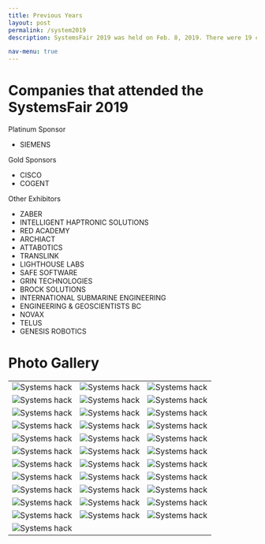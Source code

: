 ```yaml
---
title: Previous Years
layout: post
permalink: /system2019
description: SystemsFair 2019 was held on Feb. 8, 2019. There were 19 companies who participated in this career fair and more than 200 students attended this fair. The event helped students look at the work the companies are working on whereas the employers get to meet to meet/hire students who would be valueable for the company. </p> <b>Checkout our gallery for SystemsFair 2019!!</b></p><br><ul class="actions"><li><a href="students.html" class="button">Learn more</a></li></ul>

nav-menu: true
---
```

# Companies that attended the SystemsFair 2019

 Platinum Sponsor

* SIEMENS

Gold Sponsors

* CISCO
* COGENT

Other Exhibitors

* ZABER
* INTELLIGENT HAPTRONIC SOLUTIONS
* RED ACADEMY
* ARCHIACT
* ATTABOTICS
* TRANSLINK
* LIGHTHOUSE LABS
* SAFE SOFTWARE
* GRIN TECHNOLOGIES
* BROCK SOLUTIONS
* INTERNATIONAL SUBMARINE ENGINEERING
* ENGINEERING & GEOSCIENTISTS BC
* NOVAX
* TELUS
* GENESIS ROBOTICS

<!--Partners

* ACUSPIRE -->

# Photo Gallery

<div class="table-wrapper">
<table class="alt">
<tbody>
	<tr>
		<td colspan="1"><span class="image main"><img src="assets/images/system2018/1.jpg" alt="Systems hack" /></span></td>
        <td colspan="1"><span class="image main"><img src="assets/images/system2018/23.jpg" alt="Systems hack" /></span></td>
        <td colspan="1"><span class="image main"><img src="assets/images/system2018/3.jpg" alt="Systems hack" /></span></td>
	</tr>
    <tr>
		<td colspan="1"><span class="image main"><img src="assets/images/system2018/4.jpg" alt="Systems hack" /></span></td>
        <td colspan="1"><span class="image main"><img src="assets/images/system2018/5.jpg" alt="Systems hack" /></span></td>
        <td colspan="1"><span class="image main"><img src="assets/images/system2018/6.jpg" alt="Systems hack" /></span></td>
	</tr>
    <tr>
		<td colspan="1"><span class="image main"><img src="assets/images/system2018/7.jpg" alt="Systems hack" /></span></td>
        <td colspan="1"><span class="image main"><img src="assets/images/system2018/8.jpg" alt="Systems hack" /></span></td>
        <td colspan="1"><span class="image main"><img src="assets/images/system2018/9.jpg" alt="Systems hack" /></span></td>
	</tr>
    <tr>
		<td colspan="1"><span class="image main"><img src="assets/images/system2018/10.jpg" alt="Systems hack" /></span></td>
        <td colspan="1"><span class="image main"><img src="assets/images/system2018/11.jpg" alt="Systems hack" /></span></td>
        <td colspan="1"><span class="image main"><img src="assets/images/system2018/12.jpg" alt="Systems hack" /></span></td>
	</tr>
    <tr>
		<td colspan="1"><span class="image main"><img src="assets/images/system2018/13.jpg" alt="Systems hack" /></span></td>
        <td colspan="1"><span class="image main"><img src="assets/images/system2018/14.jpg" alt="Systems hack" /></span></td>
        <td colspan="1"><span class="image main"><img src="assets/images/system2018/15.jpg" alt="Systems hack" /></span></td>
	</tr>
    <tr>
		<td colspan="1"><span class="image main"><img src="assets/images/system2018/16.jpg" alt="Systems hack" /></span></td>
        <td colspan="1"><span class="image main"><img src="assets/images/system2018/21.jpg" alt="Systems hack" /></span></td>
        <td colspan="1"><span class="image main"><img src="assets/images/system2018/18.jpg" alt="Systems hack" /></span></td>
	</tr>
    <tr>
		<td colspan="1"><span class="image main"><img src="assets/images/system2018/19.jpg" alt="Systems hack" /></span></td>
        <td colspan="1"><span class="image main"><img src="assets/images/system2018/20.jpg" alt="Systems hack" /></span></td>
        <td colspan="1"><span class="image main"><img src="assets/images/system2018/24.jpg" alt="Systems hack" /></span></td>
	</tr>
    <tr>
		<td colspan="1"><span class="image main"><img src="assets/images/system2018/25.jpg" alt="Systems hack" /></span></td>
        <td colspan="1"><span class="image main"><img src="assets/images/system2018/26.jpg" alt="Systems hack" /></span></td>
        <td colspan="1"><span class="image main"><img src="assets/images/system2018/27.jpg" alt="Systems hack" /></span></td>
	</tr>
    <tr>
		<td colspan="1"><span class="image main"><img src="assets/images/system2018/28.jpg" alt="Systems hack" /></span></td>
        <td colspan="1"><span class="image main"><img src="assets/images/system2018/29.jpg" alt="Systems hack" /></span></td>
        <td colspan="1"><span class="image main"><img src="assets/images/system2018/30.jpg" alt="Systems hack" /></span></td>
	</tr>
    <tr>
		<td colspan="1"><span class="image main"><img src="assets/images/system2018/31.jpg" alt="Systems hack" /></span></td>
        <td colspan="1"><span class="image main"><img src="assets/images/system2018/32.jpg" alt="Systems hack" /></span></td>
        <td colspan="1"><span class="image main"><img src="assets/images/system2018/33.jpg" alt="Systems hack" /></span></td>
	</tr>
    <tr>
		<td colspan="1"><span class="image main"><img src="assets/images/system2018/34.jpg" alt="Systems hack" /></span></td>
        <td colspan="1"><span class="image main"><img src="assets/images/system2018/35.jpg" alt="Systems hack" /></span></td>
        <td colspan="1"><span class="image main"><img src="assets/images/system2018/36.jpg" alt="Systems hack" /></span></td>
	</tr>
    <tr>
		<td colspan="1"><span class="image main"><img src="assets/images/system2018/37.jpg" alt="Systems hack" /></span></td>
	</tr>
</tbody>
</table>
</div>
